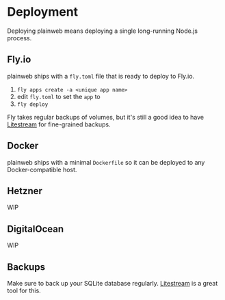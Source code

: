# Deployment

Deploying plainweb means deploying a single long-running Node.js process.

## Fly.io

plainweb ships with a `fly.toml` file that is ready to deploy to Fly.io.

1. `fly apps create -a <unique app name>`
2. edit `fly.toml` to set the `app` to <unique app name>
3. `fly deploy`

Fly takes regular backups of volumes, but it's still a good idea to have [Litestream](https://litestream.io/) for fine-grained backups.

## Docker

plainweb ships with a minimal `Dockerfile` so it can be deployed to any Docker-compatible host.

## Hetzner

WIP

## DigitalOcean

WIP

## Backups

Make sure to back up your SQLite database regularly. [Litestream](https://litestream.io/) is a great tool for this.

